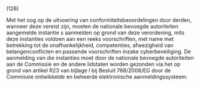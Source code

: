 (126)

Met het oog op de uitvoering van conformiteitsbeoordelingen door derden, wanneer deze vereist zijn, moeten de nationale bevoegde autoriteiten aangemelde instantie s aanmelden op grond van deze verordening, mits deze instanties voldoen aan een reeks voorschriften, met name met betrekking tot de onafhankelijkheid, competenties, afwezigheid van belangenconflicten en passende voorschriften inzake cyberbeveiliging. De aanmelding van die instanties moet door de nationale bevoegde autoriteiten aan de Commissie en de andere lidstaten worden gezonden via het op grond van artikel R23 van bijlage I bij Besluit 768/2008/EG door de Commissie ontwikkelde en beheerde elektronische aanmeldingssysteem.
